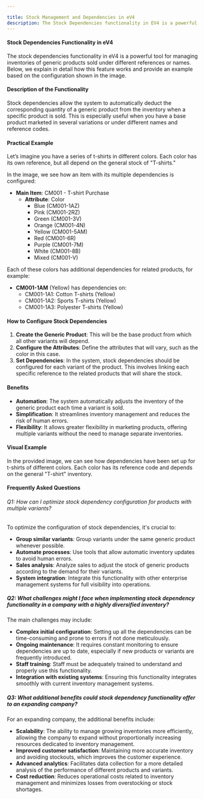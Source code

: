 ```yaml
---

title: Stock Management and Dependencies in eV4  
description: The Stock Dependencies functionality in EV4 is a powerful tool for managing inventories of generic products sold under different references or names. Below, we explain in detail how this feature works and provide an example based on the configuration shown in the image.  
---
```


#### Stock Dependencies Functionality in eV4

The stock dependencies functionality in eV4 is a powerful tool for managing inventories of generic products sold under different references or names. Below, we explain in detail how this feature works and provide an example based on the configuration shown in the image.

#### Description of the Functionality

Stock dependencies allow the system to automatically deduct the corresponding quantity of a generic product from the inventory when a specific product is sold. This is especially useful when you have a base product marketed in several variations or under different names and reference codes.

#### Practical Example

Let’s imagine you have a series of t-shirts in different colors. Each color has its own reference, but all depend on the general stock of "T-shirts."

In the image, we see how an item with its multiple dependencies is configured:

- **Main Item**: CM001 - T-shirt Purchase
    - **Attribute**: Color
        - Blue (CM001-1AZ)
        - Pink (CM001-2RZ)
        - Green (CM001-3V)
        - Orange (CM001-4N)
        - Yellow (CM001-5AM)
        - Red (CM001-6R)
        - Purple (CM001-7M)
        - White (CM001-8B)
        - Mixed (CM001-V)

Each of these colors has additional dependencies for related products, for example:

- **CM001-1AM** (Yellow) has dependencies on:
    - CM001-1A1: Cotton T-shirts (Yellow)
    - CM001-1A2: Sports T-shirts (Yellow)
    - CM001-1A3: Polyester T-shirts (Yellow)

#### How to Configure Stock Dependencies

1. **Create the Generic Product**: This will be the base product from which all other variants will depend.
2. **Configure the Attributes**: Define the attributes that will vary, such as the color in this case.
3. **Set Dependencies**: In the system, stock dependencies should be configured for each variant of the product. This involves linking each specific reference to the related products that will share the stock.

#### Benefits

- **Automation**: The system automatically adjusts the inventory of the generic product each time a variant is sold.
- **Simplification**: It streamlines inventory management and reduces the risk of human errors.
- **Flexibility**: It allows greater flexibility in marketing products, offering multiple variants without the need to manage separate inventories.

#### Visual Example

In the provided image, we can see how dependencies have been set up for t-shirts of different colors. Each color has its reference code and depends on the general "T-shirt" inventory.

#### Frequently Asked Questions

###### Q1: How can I optimize stock dependency configuration for products with multiple variants?

To optimize the configuration of stock dependencies, it's crucial to:

- **Group similar variants**: Group variants under the same generic product whenever possible.
- **Automate processes**: Use tools that allow automatic inventory updates to avoid human errors.
- **Sales analysis**: Analyze sales to adjust the stock of generic products according to the demand for their variants.
- **System integration**: Integrate this functionality with other enterprise management systems for full visibility into operations.

##### Q2: What challenges might I face when implementing stock dependency functionality in a company with a highly diversified inventory?

The main challenges may include:

- **Complex initial configuration**: Setting up all the dependencies can be time-consuming and prone to errors if not done meticulously.
- **Ongoing maintenance**: It requires constant monitoring to ensure dependencies are up to date, especially if new products or variants are frequently introduced.
- **Staff training**: Staff must be adequately trained to understand and properly use this functionality.
- **Integration with existing systems**: Ensuring this functionality integrates smoothly with current inventory management systems.

##### Q3: What additional benefits could stock dependency functionality offer to an expanding company?

For an expanding company, the additional benefits include:

- **Scalability**: The ability to manage growing inventories more efficiently, allowing the company to expand without proportionally increasing resources dedicated to inventory management.
- **Improved customer satisfaction**: Maintaining more accurate inventory and avoiding stockouts, which improves the customer experience.
- **Advanced analytics**: Facilitates data collection for a more detailed analysis of the performance of different products and variants.
- **Cost reduction**: Reduces operational costs related to inventory management and minimizes losses from overstocking or stock shortages.
